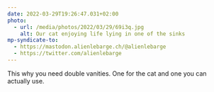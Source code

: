 ```yaml
---
date: 2022-03-29T19:26:47.031+02:00
photo:
  - url: /media/photos/2022/03/29/69i3q.jpg
    alt: Our cat enjoying life lying in one of the sinks
mp-syndicate-to:
  - https://mastodon.alienlebarge.ch/@alienlebarge
  - https://twitter.com/alienlebarge
---
```

This why you need double vanities. One for the cat and one you can actually use.
